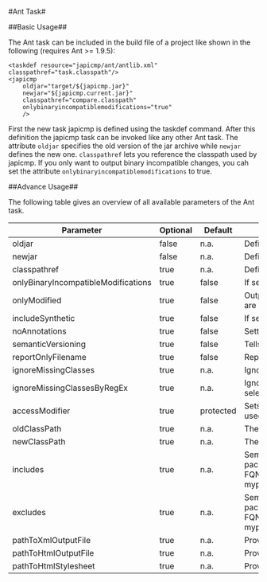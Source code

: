 #Ant Task#

##Basic Usage##

The Ant task can be included in the build file of a project like shown in the following (requires Ant >= 1.9.5):

```
<taskdef resource="japicmp/ant/antlib.xml" classpathref="task.classpath"/>
<japicmp 
	oldjar="target/${japicmp.jar}" 
	newjar="${japicmp.current.jar}" 
	classpathref="compare.classpath" 
	onlybinaryincompatiblemodifications="true"
	/>
```

First the new task japicmp is defined using the taskdef command. After this definition the japicmp task can be
invoked like any other Ant task. The attribute `oldjar` specifies the old version of the jar archive while `newjar`
defines the new one. `classpathref` lets you reference the classpath used by japicmp. If you only want to output
binary incompatible changes, you cah set the attribute `onlybinaryincompatiblemodifications` to true.

##Advance Usage##

The following table gives an overview of all available parameters of the Ant task.

| Parameter | Optional | Default | Description |
|-----------|----------|---------|-------------|
| oldjar | false | n.a. | Defines the path of the old version. |
| newjar | false | n.a. | Defines the path of the new version. |
| classpathref | true | n.a. | Defines the classpath used to compare old and new version. |
| onlyBinaryIncompatibleModifications | true | false | If set to true, only binary incompatible changes are included. |
| onlyModified | true  | false | Outputs only modified classes/methods. If not set to true, all classes and methods are printed.|
| includeSynthetic | true | false | If set to true, changes for synthetic classes and class members are tracked.|
| noAnnotations | true  | false | Setting this option to true disables the evaluation of annotations completely.|
| semanticVersioning | true | false | Tells you which part of the version to increment. |
| reportOnlyFilename | true | false | Reports just filenames (not full paths) in report description. |
| ignoreMissingClasses | true | n.a. | Ignores all superclasses/interfaces missing on the classpath. |
| ignoreMissingClassesByRegEx | true | n.a. | Ignores only those superclasses/interface missing on the classpath that are selected by a regular expression. |
| accessModifier | true | protected |  Sets the access modifier level (public, package, protected, private), which should be used.|      
| oldClassPath | true | n.a. | The classpath for the old version. |
| newClassPath | true | n.a. | The classpath for the new version. |
| includes | true | n.a. | Semicolon separated list of elements to include in the form package.Class#classMember, * can be used as wildcard. Annotations are given as FQN starting with @. Examples: mypackage;my.Class;other.Class#method(int,long);foo.Class#field;@my.Annotation.|
| excludes | true | n.a. | Semicolon separated list of elements to exclude in the form package.Class#classMember, * can be used as wildcard. Annotations are given as FQN starting with @. Examples: mypackage;my.Class;other.Class#method(int,long);foo.Class#field;@my.Annotation.|    
| pathToXmlOutputFile | true | n.a. | Provides the path to the xml output file. |     
| pathToHtmlOutputFile | true | n.a. | Provides the path to the html output file. |
| pathToHtmlStylesheet | true | n.a. | Provides the path to your own stylesheet. |

